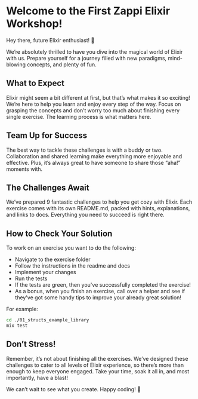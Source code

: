 # Welcome to the First Zappi Elixir Workshop!

Hey there, future Elixir enthusiast! 🎉

We’re absolutely thrilled to have you dive into the magical world of Elixir with us. Prepare yourself for a journey filled with new paradigms, mind-blowing concepts, and plenty of fun.

## What to Expect

Elixir might seem a bit different at first, but that’s what makes it so exciting! We’re here to help you learn and enjoy every step of the way. Focus on grasping the concepts and don’t worry too much about finishing every single exercise. The learning process is what matters here.

## Team Up for Success

The best way to tackle these challenges is with a buddy or two. Collaboration and shared learning make everything more enjoyable and effective. Plus, it’s always great to have someone to share those “aha!” moments with.

## The Challenges Await

We’ve prepared 9 fantastic challenges to help you get cozy with Elixir. Each exercise comes with its own README.md, packed with hints, explanations, and links to docs. Everything you need to succeed is right there.

## How to Check Your Solution

To work on an exercise you want to do the following:

- Navigate to the exercise folder
- Follow the instructions in the readme and docs
- Implement your changes
- Run the tests
- If the tests are green, then you've successfully completed the exercise!
- As a bonus, when you finish an exercise, call over a helper and see if they've got some handy tips to improve your already great solution!

For example:

```bash
cd ./01_structs_example_library
mix test
```

## Don’t Stress!

Remember, it’s not about finishing all the exercises. We’ve designed these challenges to cater to all levels of Elixir experience, so there’s more than enough to keep everyone engaged. Take your time, soak it all in, and most importantly, have a blast!

We can’t wait to see what you create. Happy coding! 🚀